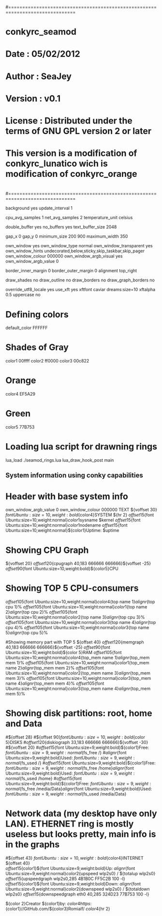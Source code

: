 #==============================================================================
#                               conkyrc_seamod
# Date    : 05/02/2012
# Author  : SeaJey
# Version : v0.1
# License : Distributed under the terms of GNU GPL version 2 or later
# 
# This version is a modification of conkyrc_lunatico wich is modification of conkyrc_orange
# 
#==============================================================================

background yes
update_interval 1

cpu_avg_samples 1
net_avg_samples 2
temperature_unit celsius

double_buffer yes
no_buffers yes
text_buffer_size 2048

gap_x 0
gap_y 0
minimum_size 200 900
maximum_width 350

own_window yes
own_window_type normal
own_window_transparent yes
own_window_hints undecorated,below,sticky,skip_taskbar,skip_pager
own_window_colour 000000
own_window_argb_visual yes
own_window_argb_value 0

border_inner_margin 0
border_outer_margin 0
alignment top_right


draw_shades no
draw_outline no
draw_borders no
draw_graph_borders no

override_utf8_locale yes
use_xft yes
xftfont caviar dreams:size=10
xftalpha 0.5
uppercase no

# Defining colors
default_color FFFFFF
# Shades of Gray
color1 00ffff
color2 ff0000
color3 00c822
# Orange
color4 EF5A29
# Green
color5 77B753

# Loading lua script for drawning rings
lua_load ./seamod_rings.lua
lua_draw_hook_post main

## System information using conky capabilities

# Header with base system info
own_window_argb_value 0
own_window_colour 000000
TEXT
${voffset 30} ${font Ubuntu:size=10,weight:bold}${color4}SYSTEM ${hr 2}
${offset 15}${font Ubuntu:size=10,weight:normal}${color1}$sysname $kernel
${offset 15}${font Ubuntu:size=10,weight:normal}${color1}$nodename
${offset 15}${font Ubuntu:size=10,weight:normal}${color1}Uptime: $uptime

# Showing CPU Graph
${voffset 20}
${offset 120}${cpugraph 40,183 666666 666666}${voffset -25}
${offset 90}${font Ubuntu:size=10,weight:bold}${color5}CPU
# Showing TOP 5 CPU-consumers
${offset 105}${font Ubuntu:size=10,weight:normal}${color4}${top name 1}${alignr}${top cpu 1}%
${offset 105}${font Ubuntu:size=10,weight:normal}${color1}${top name 2}${alignr}${top cpu 2}%
${offset 105}${font Ubuntu:size=10,weight:normal}${color2}${top name 3}${alignr}${top cpu 3}%
${offset 105}${font Ubuntu:size=10,weight:normal}${color3}${top name 4}${alignr}${top cpu 4}%
${offset 105}${font Ubuntu:size=10,weight:normal}${color3}${top name 5}${alignr}${top cpu 5}%

#Showing memory part with TOP 5
${offset 40}
${offset 120}${memgraph 40,183 666666 666666}${voffset -25}
${offset 90}${font Ubuntu:size=10,weight:bold}${color 5}RAM
${offset 105}${font Ubuntu:size=10,weight:normal}${color4}${top_mem name 1}${alignr}${top_mem mem 1}%
${offset 105}${font Ubuntu:size=10,weight:normal}${color1}${top_mem name 2}${alignr}${top_mem mem 2}%
${offset 105}${font Ubuntu:size=10,weight:normal}${color2}${top_mem name 3}${alignr}${top_mem mem 3}%
${offset 105}${font Ubuntu:size=10,weight:normal}${color3}${top_mem name 4}${alignr}${top_mem mem 4}%
${offset 105}${font Ubuntu:size=10,weight:normal}${color3}${top_mem name 4}${alignr}${top_mem mem 5}%

# Showing disk partitions: root, home and Data
#${offset 28}
#${offset 90}${font Ubuntu:size=10,weight:bold}${color 5}DISKS
#${offset 120}${diskiograph 33,183 666666 666666}${voffset -30}
#${voffset 20}
#${offset 15}${font Ubuntu:size=9,weight:bold}${color1}Free: ${font Ubuntu:size=9,weight:normal}${fs_free /}
#${alignr}${font Ubuntu:size=9,weight:bold}Used: ${font Ubuntu:size=9,weight:normal}${fs_used /}
#${offset 15}${font Ubuntu:size=9,weight:bold}${color1}Free: ${font Ubuntu:size=9,weight:normal}${fs_free /home}${alignr}${font Ubuntu:size=9,weight:bold}Used: ${font Ubuntu:size=9,weight:normal}${fs_used /home}
#${offset 15}${font Ubuntu:size=9,weight:bold}${color1}Free: ${font Ubuntu:size=9,weight:normal}${fs_free /media/Data}${alignr}${font Ubuntu:size=9,weight:bold}Used: ${font Ubuntu:size=9,weight:normal}${fs_used /media/Data}

# Network data (my desktop have only LAN). ETHERNET ring is mostly useless but looks pretty, main info is in the graphs
#${offset 43}
${font Ubuntu:size=10,weight:bold}${color4}INTERNET
${offset 40}             
${offset 15}${color1}${font Ubuntu:size=9,weight:bold}Up: ${alignr}${font Ubuntu:size=9,weight:normal}$color2${upspeed wlp2s0} / ${totalup wlp2s0}
${offset 15}${upspeedgraph wlp2s0,285 4B1B0C FF5C2B 100 -l}
${offset 15}${color1}${font Ubuntu:size=9,weight:bold}Down: ${alignr}${font Ubuntu:size=9,weight:normal}$color2${downspeed wlp2s0} / ${totaldown wlp2s0}
${offset 15}${downspeedgraph eth0 40,285 324D23 77B753 100 -l}

${color 2}Creator ${color1}by:
${color4}https:${color1}//GitHub.com/${color3}Romialf/ 
${color4}${hr 2}



